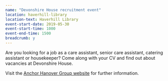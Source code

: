 ```yaml
---
name: "Devonshire House recruitment event"
location: haverhill-library
location-text: Haverhill Library
event-start-date: 2019-05-30
event-start-time: 1000
event-end-time: 1500
breadcrumb: y
---
```


Are you looking for a job as a care assistant, senior care assistant, catering assistant or housekeeper? Come along with your CV and find out about vacancies at Devonshire House.

Visit the [Anchor Hanover Group website](https://www.anchor.org.uk/careers) for further information.
